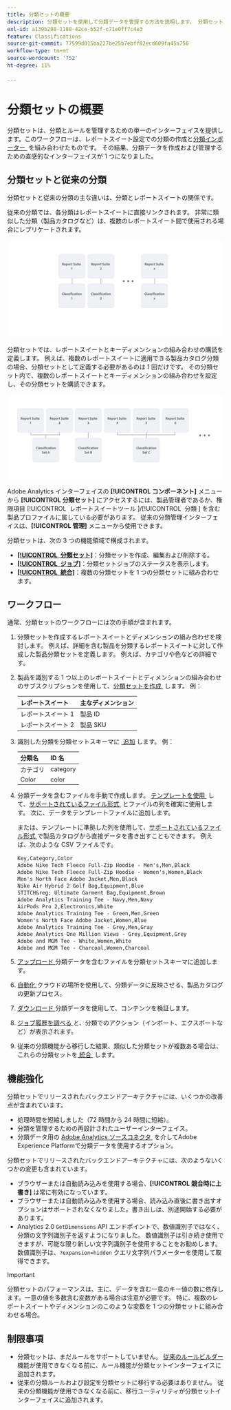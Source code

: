 ```yaml
---
title: 分類セットの概要
description: 分類セットを使用して分類データを管理する方法を説明します。 分類セットと従来の分類との違いを理解します。
exl-id: a139b298-1188-42ce-b52f-c71e0ff7c4e3
feature: Classifications
source-git-commit: 77599d015ba227be25b7ebff82ecd609fa45a756
workflow-type: tm+mt
source-wordcount: '752'
ht-degree: 11%

---
```


# 分類セットの概要

分類セットは、分類とルールを管理するための単一のインターフェイスを提供します。このワークフローは、レポートスイート設定での分類の作成と [&#x200B; 分類インポーター &#x200B;](/help/components/classifications/sets/manage/set-manager.md) を組み合わせたものです。 その結果、分類データを作成および管理するための直感的なインターフェイスが 1 つになりました。


## 分類セットと従来の分類

分類セットと従来の分類の主な違いは、分類とレポートスイートの関係です。

従来の分類では、各分類はレポートスイートに直接リンクされます。 非常に類似した分類（製品カタログなど）は、複数のレポートスイート間で使用される場合にレプリケートされます。

![&#x200B; レガシー分類 &#x200B;](manage/assets/classifications-legacy.svg)

分類セットでは、レポートスイートとキーディメンションの組み合わせの購読を定義します。 例えば、複数のレポートスイートに適用できる製品カタログ分類の場合、分類セットとして定義する必要があるのは 1 回だけです。 その分類セット内で、複数のレポートスイートとキーディメンションの組み合わせを設定し、その分類セットを購読できます。

![&#x200B; 分類セット &#x200B;](manage/assets/classifications-sets.svg)


Adobe Analytics インターフェイスの **[!UICONTROL コンポーネント]** メニューから **[!UICONTROL 分類セット]** にアクセスするには、製品管理者であるか、権限項目 [!UICONTROL &#x200B; レポートスイートツール &#x200B;]/[!UICONTROL &#x200B; 分類 &#x200B;] を含む製品プロファイルに属している必要があります。 従来の分類管理インターフェイスは、**[!UICONTROL 管理]** メニューから使用できます。

分類セットは、次の 3 つの機能領域で構成されます。

* [**[!UICONTROL &#x200B; 分類セット &#x200B;]**](manage/set-manager.md)：分類セットを作成、編集および削除する。
* [**[!UICONTROL &#x200B; ジョブ &#x200B;]**](job-manager.md)：分類セットジョブのステータスを表示します。
* [**[!UICONTROL &#x200B; 統合 &#x200B;]**](consolidations/manage.md)：複数の分類セットを 1 つの分類セットに組み合わせます。


## ワークフロー

通常、分類セットのワークフローには次の手順が含まれます。

1. 分類セットを作成するレポートスイートとディメンションの組み合わせを検討します。 例えば、詳細を含む製品を分類するレポートスイートに対して作成した製品分類セットを定義します。 例えば、カテゴリや色などの詳細です。
1. 製品を識別する 1 つ以上のレポートスイートとディメンションの組み合わせのサブスクリプションを使用して、[&#x200B; 分類セットを作成 &#x200B;](/help/components/classifications/sets/manage/create.md) します。 例：

   | レポートスイート | 主なディメンション |
   |---|---|
   | レポートスイート 1 | 製品 ID |
   | レポートスイート 2 | 製品 SKU |

1. 識別した分類を分類セットスキーマに [&#x200B; 追加 &#x200B;](/help/components/classifications/sets/manage/schema.md#add) します。 例：

   | 分類名 | ID 名 |
   |---|---|
   | カテゴリ | category |
   | Color | color |

1. 分類データを含むファイルを手動で作成します。 [&#x200B; テンプレートを使用 &#x200B;](/help/components/classifications/sets/manage/schema.md#template) して、[&#x200B; サポートされているファイル形式 &#x200B;](data-files.md#classification-set-file-formats) とファイルの列を確実に使用します。 次に、データをテンプレートファイルに追加します。

   または、テンプレートに準拠した列を使用して、[&#x200B; サポートされているファイル形式 &#x200B;](data-files.md#classification-set-file-formats) で製品カタログから直接データを書き出すこともできます。 例えば、次のような CSV ファイルです。

   ```
   Key,Category,Color
   Adobe Nike Tech Fleece Full-Zip Hoodie - Men's,Men,Black
   Adobe Nike Tech Fleece Full-Zip Hoodie - Women's,Women,Black
   Men's North Face Adobe Jacket,Men,Black
   Nike Air Hybrid 2 Golf Bag,Equipment,Blue
   STITCH&reg; Ultimate Garment Bag,Equipment,Brown
   Adobe Analytics Training Tee - Navy,Men,Navy
   AirPods Pro 2,Electronics,White
   Adobe Analytics Training Tee - Green,Men,Green
   Women's North Face Adobe Jacket,Women,Blue
   Adobe Analytics Training Tee - Grey,Men,Gray
   Adobe Analytics One Million Views - Grey,Equipment,Grey
   Adobe and MGM Tee - White,Women,White
   Adobe and MGM Tee - Charcoal,Women,Charcoal
   ```

1. [&#x200B; アップロード &#x200B;](/help/components/classifications/sets/manage/schema.md#upload) 分類データを含むファイルを分類セットスキーマに追加します。

1. [&#x200B; 自動化 &#x200B;](/help/components/classifications/sets/manage/schema.md#automate) クラウドの場所を使用して、分類データに反映させる、製品カタログの更新プロセス。

1. [&#x200B; ダウンロード &#x200B;](/help/components/classifications/sets/manage/schema.md#download) 分類データを使用して、コンテンツを検証します。

1. [&#x200B; ジョブ履歴を調べる &#x200B;](/help/components/classifications/sets/job-manager.md) と、分類でのアクション（インポート、エクスポートなど）が表示されます。
1. 従来の分類機能から移行した結果、類似した分類セットが複数ある場合は、これらの分類セットを [&#x200B; 統合 &#x200B;](consolidations/manage.md) します。



## 機能強化

分類セットでリリースされたバックエンドアーキテクチャには、いくつかの改善点が含まれています。

* 処理時間を短縮しました（72 時間から 24 時間に短縮）。
* 分類を管理するための再設計されたユーザーインターフェイス。
* 分類データ用の [Adobe Analytics ソースコネクタ &#x200B;](https://experienceleague.adobe.com/ja/docs/experience-platform/sources/connectors/adobe-applications/classifications) を介してAdobe Experience Platformで分類データを使用するオプション。

分類セットでリリースされたバックエンドアーキテクチャには、次のようないくつかの変更も含まれています。

* ブラウザーまたは自動読み込みを使用する場合、**[!UICONTROL 競合時に上書き]** は常に有効になっています。
* ブラウザーまたは自動読み込みを使用する場合、読み込み直後に書き出すオプションはサポートされなくなりました。書き出しは、別途開始する必要があります。
* Analytics 2.0 `GetDimensions` API エンドポイントで、数値識別子ではなく、分類の文字列識別子を返すようになりました。 数値識別子は引き続き使用できますが、可能な限り新しい文字列識別子を使用することをお勧めします。 数値識別子は、`?expansion=hidden` クエリ文字列パラメーターを使用して取得できます。

>[!IMPORTANT]
>
>分類セットのパフォーマンスは、主に、データを含む一意のキー値の数に依存します。一意の値を多数含む変数がある場合は注意が必要です。 特に、複数のレポートスイートやディメンションのこのような変数を 1 つの分類セットに組み合わせる場合。

## 制限事項

* 分類セットは、まだルールをサポートしていません。 [&#x200B; 従来のルールビルダー &#x200B;](/help/components/classifications/crb/classification-rule-builder.md) 機能が使用できなくなる前に、ルール機能が分類セットインターフェイスに追加されます。
* 従来の分類ルールおよび設定を分類セットに移行する必要はありません。 従来の分類機能が使用できなくなる前に、移行ユーティリティが分類セットインターフェイスに追加されます。
